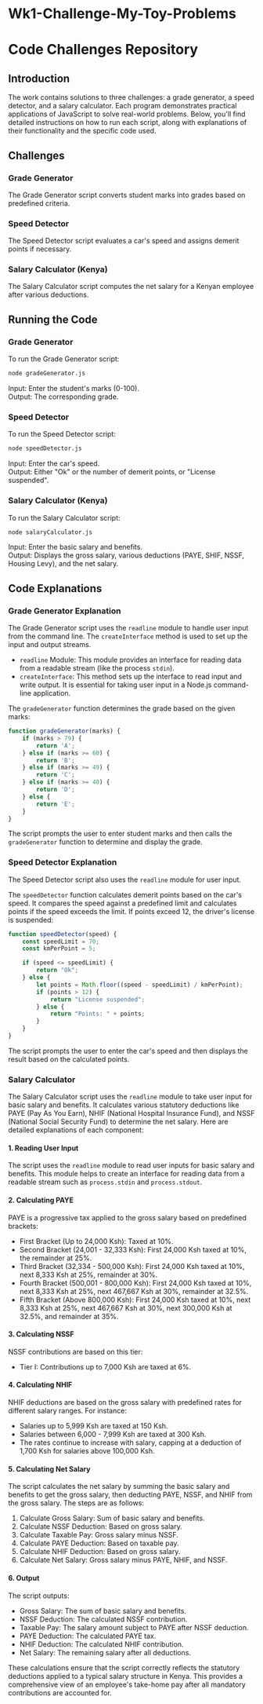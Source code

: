 # Wk1-Challenge-My-Toy-Problems

# Code Challenges Repository

## Introduction

The work contains solutions to three challenges: a grade generator, a speed detector, and a salary calculator. Each program demonstrates practical applications of JavaScript to solve real-world problems. Below, you'll find detailed instructions on how to run each script, along with explanations of their functionality and the specific code used.

## Challenges

### Grade Generator
The Grade Generator script converts student marks into grades based on predefined criteria.

### Speed Detector
The Speed Detector script evaluates a car's speed and assigns demerit points if necessary.

### Salary Calculator (Kenya)
The Salary Calculator script computes the net salary for a Kenyan employee after various deductions.

## Running the Code

### Grade Generator
To run the Grade Generator script:
```sh
node gradeGenerator.js
```
Input: Enter the student's marks (0-100).  
Output: The corresponding grade.

### Speed Detector
To run the Speed Detector script:
```sh
node speedDetector.js
```
Input: Enter the car's speed.  
Output: Either "Ok" or the number of demerit points, or "License suspended".

### Salary Calculator (Kenya)
To run the Salary Calculator script:
```sh
node salaryCalculator.js
```
Input: Enter the basic salary and benefits.  
Output: Displays the gross salary, various deductions (PAYE, SHIF, NSSF, Housing Levy), and the net salary.

## Code Explanations

### Grade Generator Explanation
The Grade Generator script uses the `readline` module to handle user input from the command line. The `createInterface` method is used to set up the input and output streams.

- `readline` Module: This module provides an interface for reading data from a readable stream (like the process `stdin`).
- `createInterface`: This method sets up the interface to read input and write output. It is essential for taking user input in a Node.js command-line application.

The `gradeGenerator` function determines the grade based on the given marks:
```javascript
function gradeGenerator(marks) {
    if (marks > 79) {
        return 'A';
    } else if (marks >= 60) {
        return 'B';
    } else if (marks >= 49) {
        return 'C';
    } else if (marks >= 40) {
        return 'D';
    } else {
        return 'E';
    }
}
```
The script prompts the user to enter student marks and then calls the `gradeGenerator` function to determine and display the grade.

### Speed Detector Explanation
The Speed Detector script also uses the `readline` module for user input.

The `speedDetector` function calculates demerit points based on the car's speed. It compares the speed against a predefined limit and calculates points if the speed exceeds the limit. If points exceed 12, the driver's license is suspended:
```javascript
function speedDetector(speed) {
    const speedLimit = 70;
    const kmPerPoint = 5;

    if (speed <= speedLimit) {
        return "Ok";
    } else {
        let points = Math.floor((speed - speedLimit) / kmPerPoint);
        if (points > 12) {
            return "License suspended";
        } else {
            return "Points: " + points;
        }
    }
}
```
The script prompts the user to enter the car's speed and then displays the result based on the calculated points.

### Salary Calculator

The Salary Calculator script uses the `readline` module to take user input for basic salary and benefits. It calculates various statutory deductions like PAYE (Pay As You Earn), NHIF (National Hospital Insurance Fund), and NSSF (National Social Security Fund) to determine the net salary. Here are detailed explanations of each component:

#### 1. Reading User Input

The script uses the `readline` module to read user inputs for basic salary and benefits. This module helps to create an interface for reading data from a readable stream such as `process.stdin` and `process.stdout`.

#### 2. Calculating PAYE

PAYE is a progressive tax applied to the gross salary based on predefined brackets:
- First Bracket (Up to 24,000 Ksh): Taxed at 10%.
- Second Bracket (24,001 - 32,333 Ksh): First 24,000 Ksh taxed at 10%, the remainder at 25%.
- Third Bracket (32,334 - 500,000 Ksh): First 24,000 Ksh taxed at 10%, next 8,333 Ksh at 25%, remainder at 30%.
- Fourth Bracket (500,001 - 800,000 Ksh): First 24,000 Ksh taxed at 10%, next 8,333 Ksh at 25%, next 467,667 Ksh at 30%, remainder at 32.5%.
- Fifth Bracket (Above 800,000 Ksh): First 24,000 Ksh taxed at 10%, next 8,333 Ksh at 25%, next 467,667 Ksh at 30%, next 300,000 Ksh at 32.5%, and remainder at 35%.

#### 3. Calculating NSSF

NSSF contributions are based on this tier:
- Tier I: Contributions up to 7,000 Ksh are taxed at 6%.


#### 4. Calculating NHIF

NHIF deductions are based on the gross salary with predefined rates for different salary ranges. For instance:
- Salaries up to 5,999 Ksh are taxed at 150 Ksh.
- Salaries between 6,000 - 7,999 Ksh are taxed at 300 Ksh.
- The rates continue to increase with salary, capping at a deduction of 1,700 Ksh for salaries above 100,000 Ksh.

#### 5. Calculating Net Salary

The script calculates the net salary by summing the basic salary and benefits to get the gross salary, then deducting PAYE, NSSF, and NHIF from the gross salary. The steps are as follows:
1. Calculate Gross Salary: Sum of basic salary and benefits.
2. Calculate NSSF Deduction: Based on gross salary.
3. Calculate Taxable Pay: Gross salary minus NSSF.
4. Calculate PAYE Deduction: Based on taxable pay.
5. Calculate NHIF Deduction: Based on gross salary.
6. Calculate Net Salary: Gross salary minus PAYE, NHIF, and NSSF.

#### 6. Output

The script outputs:
- Gross Salary: The sum of basic salary and benefits.
- NSSF Deduction: The calculated NSSF contribution.
- Taxable Pay: The salary amount subject to PAYE after NSSF deduction.
- PAYE Deduction: The calculated PAYE tax.
- NHIF Deduction: The calculated NHIF contribution.
- Net Salary: The remaining salary after all deductions.

These calculations ensure that the script correctly reflects the statutory deductions applied to a typical salary structure in Kenya. This provides a comprehensive view of an employee's take-home pay after all mandatory contributions are accounted for.